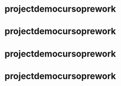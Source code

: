 # projectdemocursoprework
# projectdemocursoprework
# projectdemocursoprework
# projectdemocursoprework

